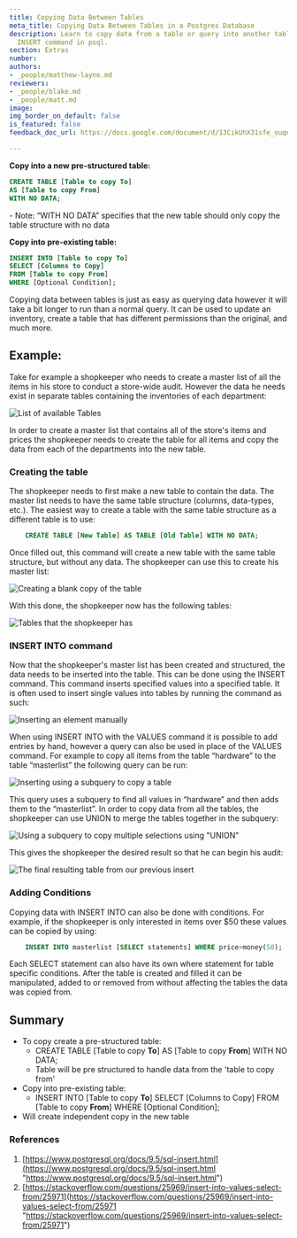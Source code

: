 ```yaml
---
title: Copying Data Between Tables
meta_title: Copying Data Between Tables in a Postgres Database
description: Learn to copy data from a table or query into another table using the
  INSERT command in psql.
section: Extras
number: 
authors:
- _people/matthew-layne.md
reviewers:
- _people/blake.md
- _people/matt.md
image: 
img_border_on_default: false
is_featured: false
feedback_doc_url: https://docs.google.com/document/d/13CikUhX31sfe_ouqeKRCZPr14TIxi45wzQksXs9yaJE/edit?usp=sharing

---
```

**Copy into a new pre-structured table:**
```sql
CREATE TABLE [Table to copy To]
AS [Table to copy From]
WITH NO DATA;
```
\- Note: “WITH NO DATA” specifies that the new table should only copy the table structure with no data

**Copy into pre-existing table:**
```sql
INSERT INTO [Table to copy To]
SELECT [Columns to Copy]
FROM [Table to copy From]
WHERE [Optional Condition];
```
Copying data between tables is just as easy as querying data however it will take a bit longer to run than a normal query. It can be used to update an inventory, create a table that has different permissions than the original, and much more.

## Example:

Take for example a shopkeeper who needs to create a master list of all the items in his store to conduct a store-wide audit. However the data he needs exist in separate tables containing the inventories of each department:

![List of available Tables](/assets/images/learn-sql/extras/copying_data_between_tables/copyingBetweenTables_1.png)

In order to create a master list that contains all of the store's items and prices the shopkeeper needs to create the table for all items and copy the data from each of the departments into the new table.

### Creating the table

The shopkeeper needs to first make a new table to contain the data. The master list needs to have the same table structure (columns, data-types, etc.). The easiest way to create a table with the same table structure as a different table is to use:
```sql
    CREATE TABLE [New Table] AS TABLE [Old Table] WITH NO DATA;
```
Once filled out, this command will create a new table with the same table structure, but without any data. The shopkeeper can use this to create his master list:

![Creating a blank copy of the table](/assets/images/learn-sql/extras/copying_data_between_tables/copyingBetweenTables_2.png)

With this done, the shopkeeper now has the following tables:

![Tables that the shopkeeper has](/assets/images/learn-sql/extras/copying_data_between_tables/copyingBetweenTables_3.png)

### INSERT INTO command

Now that the shopkeeper's master list has been created and structured, the data needs to be inserted into the table. This can be done using the INSERT command. This command inserts specified values into a specified table. It is often used to insert single values into tables by running the command as such:

![Inserting an element manually](/assets/images/learn-sql/extras/copying_data_between_tables/copyingBetweenTables_4.png)

When using INSERT INTO with the VALUES command it is possible to add entries by hand, however a query can also be used in place of the VALUES command. For example to copy all items from the table “hardware” to the table “masterlist” the following query can be run:

![Inserting using a subquery to copy a table](/assets/images/learn-sql/extras/copying_data_between_tables/copyingBetweenTables_5.png)

This query uses a subquery to find all values in “hardware” and then adds them to the “masterlist”. In order to copy data from all the tables, the shopkeeper can use UNION to merge the tables together in the subquery:

![Using a subquery to copy multiple selections using "UNION"](/assets/images/learn-sql/extras/copying_data_between_tables/copyingBetweenTables_6.png)

This gives the shopkeeper the desired result so that he can begin his audit:

![The final resulting table from our previous insert](/assets/images/learn-sql/extras/copying_data_between_tables/copyingBetweenTables_7.png)

### Adding Conditions

Copying data with INSERT INTO can also be done with conditions. For example, if the shopkeeper is only interested in items over $50 these values can be copied by using:
```sql
    INSERT INTO masterlist [SELECT statements] WHERE price>money(50);
```
Each SELECT statement can also have its own where statement for table specific conditions. After the table is created and filled it can be manipulated, added to or removed from without affecting the tables the data was copied from.

## Summary

* To copy create a pre-structured table:
  * CREATE TABLE \[Table to copy **To**\] AS \[Table to copy **From**\] WITH NO DATA;
  * Table will be pre structured to handle data from the 'table to copy from'
* Copy into pre-existing table:
  * INSERT INTO \[Table to copy **To**\]
    SELECT \[Columns to Copy\]
    FROM \[Table to copy **From**\]
    WHERE \[Optional Condition\];
* Will create independent copy in the new table

### References

1. [https://www.postgresql.org/docs/9.5/sql-insert.html](https://www.postgresql.org/docs/9.5/sql-insert.html "https://www.postgresql.org/docs/9.5/sql-insert.html")
2. [https://stackoverflow.com/questions/25969/insert-into-values-select-from/25971](https://stackoverflow.com/questions/25969/insert-into-values-select-from/25971 "https://stackoverflow.com/questions/25969/insert-into-values-select-from/25971")